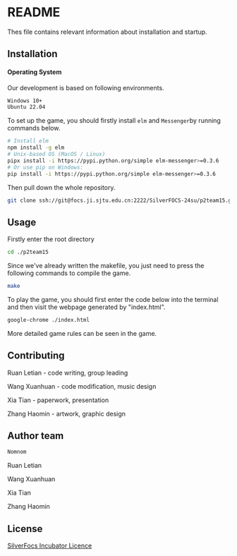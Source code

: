 # README

Thes file contains relevant information about installation and startup.

## Installation

#### Operating System

Our development is based on following environments.

```tex
Windows 10+
Ubuntu 22.04
```

To set up the game, you should firstly install `elm` and `Messenger`by running commands below.

```bash
# Install elm
npm install -g elm
# Unix-based OS (MacOS / Linux)
pipx install -i https://pypi.python.org/simple elm-messenger>=0.3.6
# Or use pip on Windows:
pip install -i https://pypi.python.org/simple elm-messenger>=0.3.6
```

Then pull down the whole repository.

```bash
git clone ssh://git@focs.ji.sjtu.edu.cn:2222/SilverFOCS-24su/p2team15.git
```

## Usage

Firstly enter the root directory

```bash
cd ./p2team15
```

Since we've already written the makefile, you just need to press the following commands to  compile the game.

```bash
make
```

To play the game, you should first enter the code below into the terminal and then visit the webpage generated by "index.html".

```bash
google-chrome ./index.html
```

More detailed game rules can be seen in the game.

## Contributing

Ruan Letian - code writing, group leading

Wang Xuanhuan - code modification, music design

Xia Tian - paperwork, presentation

Zhang Haomin - artwork, graphic design

## Author team 

```tex
Nomnom
```

Ruan Letian

Wang Xuanhuan

Xia Tian

Zhang Haomin

## License 

[SilverFocs Incubator Licence](https://focs.ji.sjtu.edu.cn/silverfocs/markdown/license)